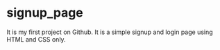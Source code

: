 # signup_page
It is my first project on Github. It is a simple signup and login page using HTML and CSS only.
